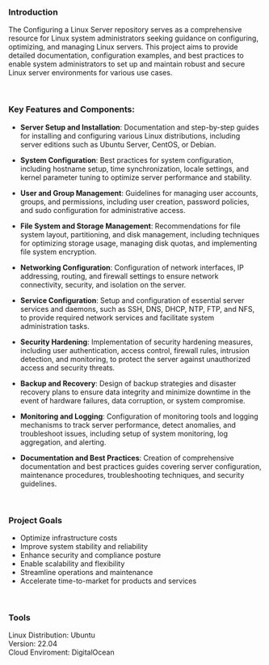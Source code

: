 ### Introduction

The Configuring a Linux Server repository serves as a comprehensive resource for Linux system administrators seeking guidance on configuring, optimizing, and managing Linux servers. This project aims to provide detailed documentation, configuration examples, and best practices to enable system administrators to set up and maintain robust and secure Linux server environments for various use cases.

<br>

### Key Features and Components:

- <b>Server Setup and Installation</b>: Documentation and step-by-step guides for installing and configuring various Linux distributions, including server editions such as Ubuntu Server, CentOS, or Debian.

- <b>System Configuration</b>: Best practices for system configuration, including hostname setup, time synchronization, locale settings, and kernel parameter tuning to optimize server performance and stability.

- <b>User and Group Management</b>: Guidelines for managing user accounts, groups, and permissions, including user creation, password policies, and sudo configuration for administrative access.

- <b>File System and Storage Management</b>: Recommendations for file system layout, partitioning, and disk management, including techniques for optimizing storage usage, managing disk quotas, and implementing file system encryption.

- <b>Networking Configuration</b>: Configuration of network interfaces, IP addressing, routing, and firewall settings to ensure network connectivity, security, and isolation on the server.

- <b>Service Configuration</b>: Setup and configuration of essential server services and daemons, such as SSH, DNS, DHCP, NTP, FTP, and NFS, to provide required network services and facilitate system administration tasks.

- <b>Security Hardening</b>: Implementation of security hardening measures, including user authentication, access control, firewall rules, intrusion detection, and monitoring, to protect the server against unauthorized access and security threats.

- <b>Backup and Recovery</b>: Design of backup strategies and disaster recovery plans to ensure data integrity and minimize downtime in the event of hardware failures, data corruption, or system compromise.

- <b>Monitoring and Logging</b>: Configuration of monitoring tools and logging mechanisms to track server performance, detect anomalies, and troubleshoot issues, including setup of system monitoring, log aggregation, and alerting.

- <b>Documentation and Best Practices</b>: Creation of comprehensive documentation and best practices guides covering server configuration, maintenance procedures, troubleshooting techniques, and security guidelines.

<br>

### Project Goals 

- Optimize infrastructure costs
- Improve system stability and reliability
- Enhance security and compliance posture
- Enable scalability and flexibility
- Streamline operations and maintenance
- Accelerate time-to-market for products and services

<br>

### Tools

Linux Distribution: Ubuntu <br>
Version: 22.04 <br>
Cloud Enviroment: DigitalOcean
